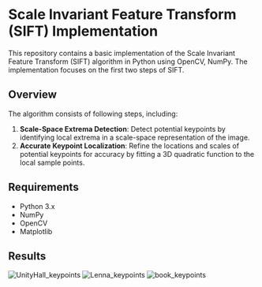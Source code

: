 # Scale Invariant Feature Transform (SIFT) Implementation

This repository contains a basic implementation of the Scale Invariant Feature Transform (SIFT) algorithm in Python using OpenCV, NumPy. The implementation focuses on  the first two steps of SIFT.

## Overview

The algorithm consists of following steps, including:

1. **Scale-Space Extrema Detection**: Detect potential keypoints by identifying local extrema in a scale-space representation of the image.
2. **Accurate Keypoint Localization**: Refine the locations and scales of potential keypoints for accuracy by fitting a 3D quadratic function to the local sample points.

## Requirements

- Python 3.x
- NumPy
- OpenCV
- Matplotlib

## Results


![UnityHall_keypoints](https://github.com/atreyabhat/RBE-ComputerVision/assets/39030188/0447f974-1bcc-4d4b-a464-677dd1e2b4b5)
![Lenna_keypoints](https://github.com/atreyabhat/RBE-ComputerVision/assets/39030188/a78452d3-0f40-4c33-9e30-35530f189387)
![book_keypoints](https://github.com/atreyabhat/RBE-ComputerVision/assets/39030188/9563a8ee-2242-4ab0-914f-77f5015a050d)
